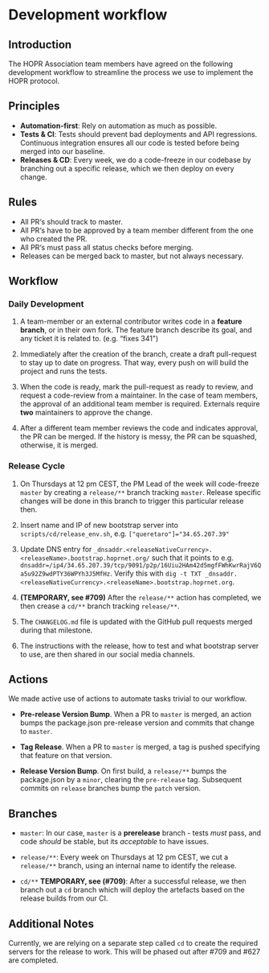 # Development workflow

## Introduction

The HOPR Association team members have agreed on the following development workflow to streamline the process we use to implement the HOPR protocol.

## Principles

- **Automation-first**: Rely on automation as much as possible.
- **Tests & CI**: Tests should prevent bad deployments and API regressions. Continuous integration ensures all our code is tested before being merged into our baseline.
- **Releases & CD**: Every week, we do a code-freeze in our codebase by branching out a specific release, which we then deploy on every change.

## Rules

- All PR‘s should track to master.
- All PR‘s have to be approved by a team member different from the one who created the PR.
- All PR‘s must pass all status checks before merging.
- Releases can be merged back to master, but not always necessary.

## Workflow

### Daily Development

1. A team-member or an external contributor writes code in a **feature branch**, or in their own fork. The feature branch describe its goal, and any ticket it is related to. (e.g. “fixes 341")

2. Immediately after the creation of the branch, create a draft pull-request to stay up to date on progress. That way, every push on will build the project and runs the tests.

3. When the code is ready, mark the pull-request as ready to review, and request a code-review from a maintainer. In the case of team members, the approval of an additional team member is required. Externals require **two** maintainers to approve the change.

4. After a different team member reviews the code and indicates approval, the PR can be merged. If the history is messy, the PR can be squashed, otherwise, it is merged.

### Release Cycle

1. On Thursdays at 12 pm CEST, the PM Lead of the week will code-freeze `master` by creating a `release/**` branch tracking `master`. Release specific changes will be done in this branch to trigger this particular release then.

2. Insert name and IP of new bootstrap server into `scripts/cd/release_env.sh`, e.g. `["queretaro"]="34.65.207.39" `

3. Update DNS entry for `_dnsaddr.<releaseNativeCurrency>.<releaseName>.bootstrap.hoprnet.org/` such that it points to e.g. `dnsaddr=/ip4/34.65.207.39/tcp/9091/p2p/16Uiu2HAm42d5mgfFWhKwrRajV6Qa5u92Z9wdPTY36WPYh3J5MfHz`. Verify this with `dig -t TXT _dnsaddr.<releaseNativeCurrency>.<releaseName>.bootstrap.hoprnet.org`.

4. **(TEMPORARY, see #709)** After the `release/**` action has completed, we then crease a `cd/**` branch tracking `release/**`.

5. The `CHANGELOG.md` file is updated with the GitHub pull requests merged during that milestone.

6. The instructions with the release, how to test and what bootstrap server to use, are then shared in our social media channels.

## Actions

We made active use of actions to automate tasks trivial to our workflow.

- **Pre-release Version Bump**. When a PR to `master` is merged, an action bumps the package.json pre-release version and commits that change to `master`.

- **Tag Release**. When a PR to `master` is merged, a tag is pushed specifying that feature on that version.

- **Release Version Bump**. On first build, a `release/**` bumps the package.json by a `minor`, clearing the `pre-release` tag. Subsequent commits on `release` branches bump the `patch` version.

## Branches

- `master`: In our case, `master` is a **prerelease** branch - tests _must_ pass, and code _should_ be stable, but its _acceptable_ to have issues.

- `release/**`: Every week on Thursdays at 12 pm CEST, we cut a `release/**` branch, using an internal name to identify the release.

- `cd/**` **TEMPORARY, see (#709)**: After a successful release, we then branch out a `cd` branch which will deploy the artefacts based on the release builds from our CI.

## Additional Notes

Currently, we are relying on a separate step called `cd` to create the required servers for the release to work. This will be phased out after #709 and #627 are completed.
